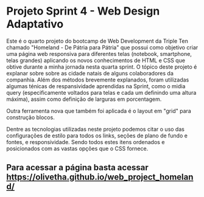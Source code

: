 # **Projeto Sprint 4 - Web Design Adaptativo**

 Este é o quarto projeto do bootcamp de Web Development da Triple Ten chamado "Homeland - De Pátria para Pátria" que possui como objetivo criar uma página web responsiva para diferentes telas (notebook, smartphone, telas grandes) aplicando os novos conhecimentos de HTML e CSS que obtive durante a minha jornada nesta quarta sprint. O tópico deste projeto é explanar sobre sobre as cidade natais de alguns colaboradores da companhia. Além dos métodos brevemente explanados, foram utilizadas algumas ténicas de respansividade aprendidas na Sprint, como o midia query (especificamente voltados para telas e cada um definindo uma altura máxima), assim como definição de larguras em porcentagem.

Outra ferramenta nova que também foi aplicada é o layout em "grid" para construção blocos.

Dentre as tecnologias utilizadas neste projeto podemos citar o uso das configurações de estilo para todos os links, seções de plano de fundo e fontes, e responsividade. Sendo todos estes itens ordenados e posicionados com as vastas opções que o CSS fornece.

## Para acessar a página basta acessar https://olivetha.github.io/web_project_homeland/

